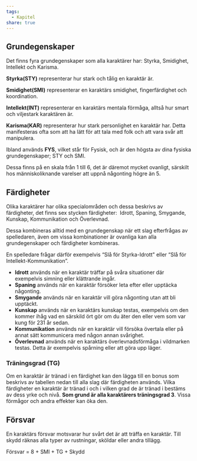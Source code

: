 ```yaml
---
tags:
  - Kapitel
share: true
---
```

## Grundegenskaper
Det finns fyra grundegenskaper som alla karaktärer har: Styrka, Smidighet, Intellekt och Karisma.

**Styrka(STY)** representerar hur stark och tålig en karaktär är.

**Smidighet(SMI)** representerar en karaktärs smidighet, fingerfärdighet och koordination.

**Intellekt(INT)** representerar en karaktärs mentala förmåga, alltså hur smart och viljestark karaktären är.

**Karisma(KAR)** representerar hur stark personlighet en karaktär har. Detta manifesteras ofta som att ha lätt för att tala med folk och att vara svår att manipulera.

Ibland används **FYS**, vilket står för Fysisk, och är den högsta av dina fysiska grundegenskaper; STY och SMI.

Dessa finns på en skala från 1 till 6, det är däremot mycket ovanligt, särskilt hos människoliknande varelser att uppnå någonting högre än 5.

## Färdigheter 
Olika karaktärer har olika specialområden och dessa beskrivs av färdigheter, det finns sex stycken färdigheter:  Idrott, Spaning, Smygande, Kunskap, Kommunikation och Överlevnad. 

Dessa kombineras alltid med en grundegenskap när ett slag efterfrågas av spelledaren, även om vissa kombinationer är ovanliga kan alla grundegenskaper och färdigheter kombineras.

En spelledare frågar därför exempelvis “Slå för Styrka-Idrott" eller “Slå för Intellekt-Kommunikation”. 

- **Idrott** används när en karaktär träffar på svåra situationer där exempelvis simning eller klättrande ingår.
- **Spaning** används när en karaktär försöker leta efter eller upptäcka någonting.
- **Smygande** används när en karaktär vill göra någonting utan att bli upptäckt.
- **Kunskap** används när en karaktärs kunskap testas, exempelvis om den kommer ihåg vad en särskild ört gör om du äter den eller vem som var kung för 231 år sedan.
- **Kommunikation** används när en karaktär vill försöka övertala eller på annat sätt kommunicera med någon annan svårighet.
- **Överlevnad** används när en karaktärs överlevnadsförmåga i vildmarken testas. Detta är exempelvis spårning eller att göra upp läger.

### Träningsgrad (TG)
Om en karaktär är tränad i en färdighet kan den lägga till en bonus som beskrivs av tabellen nedan till alla slag där färdigheten används. Vilka färdigheter en karaktär är tränad i och i vilken grad de är tränad i bestäms av dess yrke och nivå. **Som grund är alla karaktärers träningsgrad 3**. Vissa förmågor och andra effekter kan öka den.

## Försvar 
En karaktärs försvar motsvarar hur svårt det är att träffa en karaktär. Till skydd räknas alla typer av rustningar, sköldar eller andra tillägg.

Försvar = 8 + SMI + TG + Skydd






